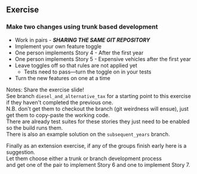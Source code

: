 ## Exercise
### Make two changes using trunk based development

* Work in pairs - ___***SHARING THE SAME GIT REPOSITORY***___
* Implement your own feature toggle
* One person implements Story 4 - After the first year
* One person implements Story 5 - Expensive vehicles after the first year
* Leave toggles off so that rules are not applied yet
  * Tests need to pass—turn the toggle on in your tests
* Turn the new features on one at a time

Notes:
Share the exercise slide!  
See branch ```diesel_and_alternative_tax``` for a starting point to this exercise if they haven't completed the previous one.  
N.B. don't get them to checkout the branch (git weirdness will ensue), just get them to copy-paste the working code.  
There are already test suites for these stories they just need to be enabled so the build runs them.  
There is also an example solution on the ```subsequent_years``` branch.  

Finally as an extension exercise, if any of the groups finish early here is a suggestion.  
Let them choose either a trunk or branch development process  
and get one of the pair to implement Story 6 and one to implement Story 7.